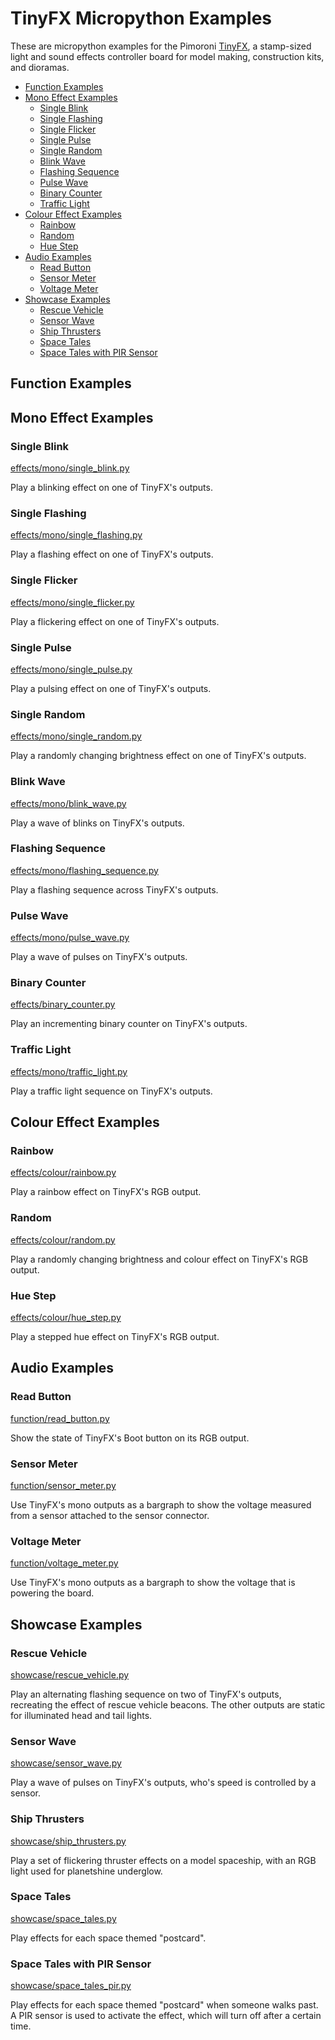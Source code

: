 # TinyFX Micropython Examples <!-- omit in toc -->

These are micropython examples for the Pimoroni [TinyFX](https://shop.pimoroni.com/products/tiny_fx), a stamp-sized light and sound effects controller board for model making, construction kits, and dioramas.

- [Function Examples](#function-examples)
- [Mono Effect Examples](#mono-effect-examples)
  - [Single Blink](#single-blink)
  - [Single Flashing](#single-flashing)
  - [Single Flicker](#single-flicker)
  - [Single Pulse](#single-pulse)
  - [Single Random](#single-random)
  - [Blink Wave](#blink-wave)
  - [Flashing Sequence](#flashing-sequence)
  - [Pulse Wave](#pulse-wave)
  - [Binary Counter](#binary-counter)
  - [Traffic Light](#traffic-light)
- [Colour Effect Examples](#colour-effect-examples)
  - [Rainbow](#rainbow)
  - [Random](#random)
  - [Hue Step](#hue-step)
- [Audio Examples](#audio-examples)
  - [Read Button](#read-button)
  - [Sensor Meter](#sensor-meter)
  - [Voltage Meter](#voltage-meter)
- [Showcase Examples](#showcase-examples)
  - [Rescue Vehicle](#rescue-vehicle)
  - [Sensor Wave](#sensor-wave)
  - [Ship Thrusters](#ship-thrusters)
  - [Space Tales](#space-tales)
  - [Space Tales with PIR Sensor](#space-tales-with-pir-sensor)


## Function Examples



## Mono Effect Examples

### Single Blink
[effects/mono/single_blink.py](effects/mono/single_blink.py)

Play a blinking effect on one of TinyFX's outputs.


### Single Flashing
[effects/mono/single_flashing.py](effects/mono/single_flashing.py)

Play a flashing effect on one of TinyFX's outputs.


### Single Flicker
[effects/mono/single_flicker.py](effects/mono/single_flicker.py)

Play a flickering effect on one of TinyFX's outputs.


### Single Pulse
[effects/mono/single_pulse.py](effects/mono/single_pulse.py)

Play a pulsing effect on one of TinyFX's outputs.


### Single Random
[effects/mono/single_random.py](effects/mono/single_random.py)

Play a randomly changing brightness effect on one of TinyFX's outputs.


### Blink Wave
[effects/mono/blink_wave.py](effects/mono/blink_wave.py)

Play a wave of blinks on TinyFX's outputs.


### Flashing Sequence
[effects/mono/flashing_sequence.py](effects/mono/flashing_sequence.py)

Play a flashing sequence across TinyFX's outputs.


### Pulse Wave
[effects/mono/pulse_wave.py](effects/mono/pulse_wave.py)

Play a wave of pulses on TinyFX's outputs.


### Binary Counter
[effects/binary_counter.py](effects/binary_counter.py)

Play an incrementing binary counter on TinyFX's outputs.


### Traffic Light
[effects/mono/traffic_light.py](effects/mono/traffic_light.py)

Play a traffic light sequence on TinyFX's outputs.


## Colour Effect Examples

### Rainbow
[effects/colour/rainbow.py](effects/colour/rainbow.py)

Play a rainbow effect on TinyFX's RGB output.


### Random
[effects/colour/random.py](effects/colour/random.py)

Play a randomly changing brightness and colour effect on TinyFX's RGB output.


### Hue Step
[effects/colour/hue_step.py](effects/colour/hue_step.py)

Play a stepped hue effect on TinyFX's RGB output.


## Audio Examples

### Read Button
[function/read_button.py](function/read_button.py)

Show the state of TinyFX's Boot button on its RGB output.


### Sensor Meter
[function/sensor_meter.py](function/sensor_meter.py)

Use TinyFX's mono outputs as a bargraph to show the voltage measured from a sensor attached to the sensor connector.


### Voltage Meter
[function/voltage_meter.py](function/voltage_meter.py)

Use TinyFX's mono outputs as a bargraph to show the voltage that is powering the board.


## Showcase Examples

### Rescue Vehicle
[showcase/rescue_vehicle.py](showcase/rescue_vehicle.py)

Play an alternating flashing sequence on two of TinyFX's outputs, recreating the effect of rescue vehicle beacons. The other outputs are static for illuminated head and tail lights.


### Sensor Wave
[showcase/sensor_wave.py](showcase/sensor_wave.py)

Play a wave of pulses on TinyFX's outputs, who's speed is controlled by a sensor.


### Ship Thrusters
[showcase/ship_thrusters.py](showcase/ship_thrusters.py)

Play a set of flickering thruster effects on a model spaceship, with an RGB light used for planetshine underglow.


### Space Tales
[showcase/space_tales.py](showcase/space_tales.py)

Play effects for each space themed "postcard".


### Space Tales with PIR Sensor
[showcase/space_tales_pir.py](showcase/space_tales_with_pir.py)

Play effects for each space themed "postcard" when someone walks past. A PIR sensor is used to activate the effect, which will turn off after a certain time.
